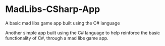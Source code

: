 # MadLibs-CSharp-App

A basic mad libs game app built using the C# language

Another simple app built using the C# language to help reinforce the basic functionality of C#, through a mad libs game app.
